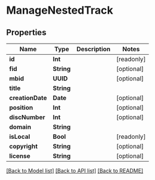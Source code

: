 # ManageNestedTrack

## Properties
Name | Type | Description | Notes
------------ | ------------- | ------------- | -------------
**id** | **Int** |  | [readonly] 
**fid** | **String** |  | [optional] 
**mbid** | **UUID** |  | [optional] 
**title** | **String** |  | 
**creationDate** | **Date** |  | [optional] 
**position** | **Int** |  | [optional] 
**discNumber** | **Int** |  | [optional] 
**domain** | **String** |  | 
**isLocal** | **Bool** |  | [readonly] 
**copyright** | **String** |  | [optional] 
**license** | **String** |  | [optional] 

[[Back to Model list]](../README.md#documentation-for-models) [[Back to API list]](../README.md#documentation-for-api-endpoints) [[Back to README]](../README.md)


